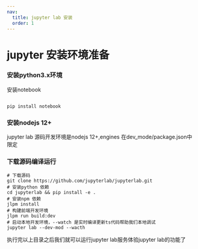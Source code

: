 ```yaml
---
nav:
  title: jupyter lab 安装
  order: 1
---
```


# jupyter 安装环境准备

### 安装python3.x环境
安装notebook

``` shell

pip install notebook

```

### 安装nodejs 12+
jupyter lab 源码开发环境是nodejs 12+,engines 在dev_mode/package.json中限定

### 下载源码编译运行
``` shell
# 下载源码
git clone https://github.com/jupyterlab/jupyterlab.git
# 安装python 依赖 
cd jupyterlab && pip install -e .
# 安装npm 依赖
jlpm install
# 构建前端开发环境
jlpm run build:dev
# 启动本地开发环境，--watch 是实时编译更新ts代码帮助我们本地调试 
jupyter lab --dev-mod --wacth
```

执行完以上目录之后我们就可以运行jupyter lab服务体验jupyter lab的功能了
